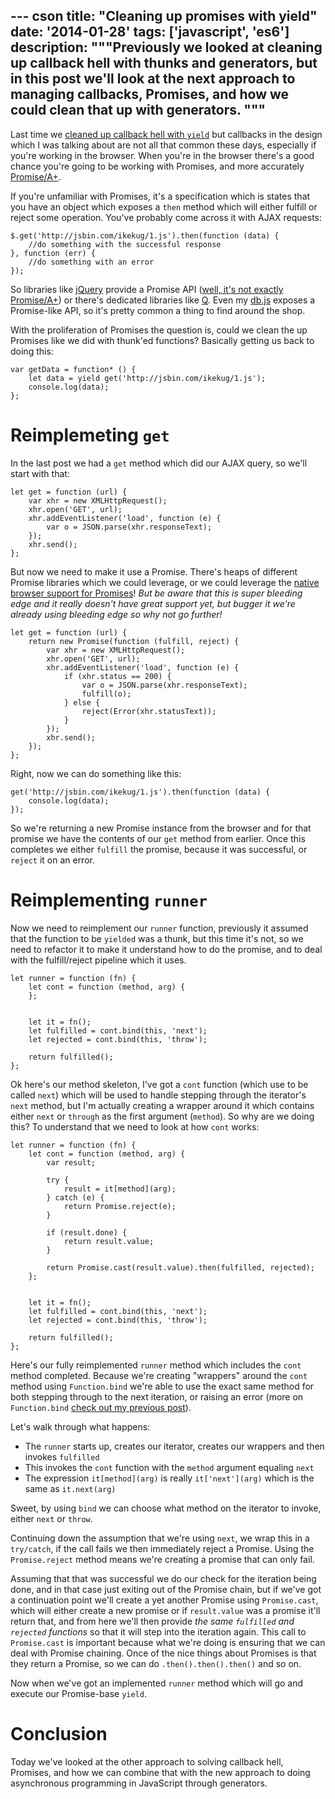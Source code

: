 --- cson
title: "Cleaning up promises with yield"
date: '2014-01-28'
tags: ['javascript', 'es6']
description: """Previously we looked at cleaning up callback hell with thunks and generators, but in this post we'll look at the next approach to managing callbacks, Promises, and how we could clean that up with generators.
"""
---

Last time we [cleaned up callback hell with `yield`](/posts/2014-01-18-calling-up-callbacks-with-yield.html) but callbacks in the design which I was talking about are not all that common these days, especially if you're working in the browser. When you're in the browser there's a good chance you're going to be working with Promises, and more accurately [Promise/A+](http://promises-aplus.github.io/).

If you're unfamiliar with Promises, it's a specification which is states that you have an object which exposes a `then` method which will either fulfill or reject some operation. You've probably come across it with AJAX requests:

    $.get('http://jsbin.com/ikekug/1.js').then(function (data) {
        //do something with the successful response
    }, function (err) {
        //do something with an error
    });

So libraries like [jQuery](http://jquery.com) provide a Promise API ([well, it's not exactly Promise/A+](https://thewayofcode.wordpress.com/tag/jquery-deferred-broken)) or there's dedicated libraries like [Q](https://github.com/kriskowal/q). Even my [db.js](https://github.com/aaronpowell/db.js) exposes a Promise-like API, so it's pretty common a thing to find around the shop.

With the proliferation of Promises the question is, could we clean the up Promises like we did with thunk'ed functions? Basically getting us back to doing this: 

    var getData = function* () {
        let data = yield get('http://jsbin.com/ikekug/1.js');
        console.log(data);
    };

# Reimplemeting `get`

In the last post we had a `get` method which did our AJAX query, so we'll start with that:

    let get = function (url) {
        var xhr = new XMLHttpRequest();
        xhr.open('GET', url);
        xhr.addEventListener('load', function (e) {
            var o = JSON.parse(xhr.responseText);
        });
        xhr.send();
    };

But now we need to make it use a Promise. There's heaps of different Promise libraries which we could leverage, or we could leverage the [native browser support for Promises](https://github.com/domenic/promises-unwrapping)! _But be aware that this is super bleeding edge and it really doesn't have great support yet, but bugger it we're already using bleeding edge so why not go further!_

    let get = function (url) {
        return new Promise(function (fulfill, reject) {
            var xhr = new XMLHttpRequest();
            xhr.open('GET', url);
            xhr.addEventListener('load', function (e) {
                if (xhr.status == 200) {
                    var o = JSON.parse(xhr.responseText);
                    fulfill(o);
                } else {
                    reject(Error(xhr.statusText));
                }
            });
            xhr.send();
        });
    };

Right, now we can do something like this:

    get('http://jsbin.com/ikekug/1.js').then(function (data) {
        console.log(data);
    });

So we're returning a new Promise instance from the browser and for that promise we have the contents of our `get` method from earlier. Once this completes we either `fulfill` the promise, because it was successful, or `reject` it on an error.

# Reimplementing `runner`

Now we need to reimplement our `runner` function, previously it assumed that the function to be `yielded` was a thunk, but this time it's not, so we need to refactor it to make it understand how to do the promise, and to deal with the fulfill/reject pipeline which it uses.

    let runner = function (fn) {
        let cont = function (method, arg) {
        };
        
        
        let it = fn();
        let fulfilled = cont.bind(this, 'next');
        let rejected = cont.bind(this, 'throw');
        
        return fulfilled();
    };

Ok here's our method skeleton, I've got a `cont` function (which use to be called `next`) which will be used to handle stepping through the iterator's `next` method, but I'm actually creating a wrapper around it which contains either `next` or `through` as the first argument (`method`). So why are we doing this? To understand that we need to look at how `cont` works:

    let runner = function (fn) {
        let cont = function (method, arg) {
            var result;

            try {
                result = it[method](arg);
            } catch (e) {
                return Promise.reject(e);
            }
            
            if (result.done) {
                return result.value;
            }
            
            return Promise.cast(result.value).then(fulfilled, rejected);
        };
        
        
        let it = fn();
        let fulfilled = cont.bind(this, 'next');
        let rejected = cont.bind(this, 'throw');
        
        return fulfilled();
    };

Here's our fully reimplemented `runner` method which includes the `cont` method completed. Because we're creating "wrappers" around the `cont` method using `Function.bind` we're able to use the exact same method for both stepping through to the next iteration, or raising an error (more on `Function.bind` [check out my previous post](/posts/2013-07-05-javascript-binding-currying-and-arrows.html)).

Let's walk through what happens:

* The `runner` starts up, creates our iterator, creates our wrappers and then invokes `fulfilled`
* This invokes the `cont` function with the `method` argument equaling `next`
* The expression `it[method](arg)` is really `it['next'](arg)` which is the same as `it.next(arg)`

Sweet, by using `bind` we can choose what method on the iterator to invoke, either `next` or `throw`.

Continuing down the assumption that we're using `next`, we wrap this in a `try/catch`, if the call fails we then immediately reject a Promise. Using the `Promise.reject` method means we're creating a promise that can only fail.

Assuming that that was successful we do our check for the iteration being done, and in that case just exiting out of the Promise chain, but if we've got a continuation point we'll create a yet another Promise using `Promise.cast`, which will either create a new promise or if `result.value` was a promise it'll return that, and from here we'll then provide _the same `fulfilled` and `rejected` functions_ so that it will step into the iteration again. This call to `Promise.cast` is important because what we're doing is ensuring that we can deal with Promise chaining. Once of the nice things about Promises is that they return a Promise, so we can do `.then().then().then()` and so on.

Now when we've got an implemented `runner` method which will go and execute our Promise-base `yield`.

# Conclusion

Today we've looked at the other approach to solving callback hell, Promises, and how we can combine that with the new approach to doing asynchronous programming in JavaScript through generators.